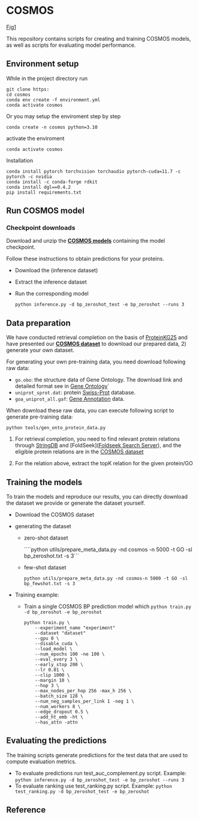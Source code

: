 #	COSMOS

[Fig1](img/img.png)

This repository contains scripts for creating and training COSMOS models, as well as scripts for evaluating model performance.

## Environment setup

While in the project directory run

```
git clone https:
cd cosmos
conda env create -f environment.yml
conda activate cosmos
```

Or you may setup the enviroment step by step

```
conda create -n cosmos python=3.10
```

activate the enviroment

``` 
conda activate cosmos
```

Installation

```
conda install pytorch torchvision torchaudio pytorch-cuda=11.7 -c pytorch -c nvidia
conda install -c conda-forge rdkit
conda install dgl==0.4.2
pip install requirements.txt
```



## Run COSMOS model

### Checkpoint downloads

Download and unzip the **[COSMOS models](https://drive.google.com/file/d/1ELQ4noOoSb00D7Ub8QYrRCgk_W-TPN0e/view?usp=drive)** containing the model checkpoint.

Follow these instructions to obtain predictions for your proteins. 

- Download the (inference dataset)

- Extract the inference dataset

- Run the corresponding model 

  `python inference.py -d bp_zeroshot_test -e bp_zeroshot --runs 3`

  

## Data preparation

We have conducted retrieval completion on the basis of [ProteinKG25](https://zjunlp.github.io/project/ProteinKG25/) and have presented our **[COSMOS dataset](https://drive.google.com/drive/folders/1y-1kSvIauFFCQP5edYPWGscljZHcEfe9)** to download our prepared data, 2) generate your own dataset.

For generating your own pre-training data, you need download following raw data:

- `go.obo`: the structure data of Gene Ontology. The download link and detailed format see in [Gene Ontology](http://geneontology.org/docs/download-ontology/)`
- `uniprot_sprot.dat`: protein [Swiss-Prot](https://www.uniprot.org/downloads) database.
- `goa_uniprot_all.gaf`: [Gene Annotation](https://ftp.ebi.ac.uk/pub/databases/GO/goa/old/UNIPROT/) data.

When download these raw data, you can execute following script to generate pre-training data:

```
python tools/gen_onto_protein_data.py
```

1. For retrieval completion, you need to find relevant protein relations through [StringDB](https://stringdb-downloads.org/download/protein.links.v12.0.txt.gz) and [FoldSeek]([Foldseek Search Server](https://search.foldseek.com/search)), and the eligible protein relations are in the [COSMOS dataset](https://drive.google.com/drive/folders/1y-1kSvIauFFCQP5edYPWGscljZHcEfe9)

2. For the relation above, extract the topK relation for the given protein/GO

   

## Training the models

To train the models and reproduce our results, you can directly download the dataset we provide or generate the dataset yourself.

- Download the COSMOS dataset

- generating the dataset

  - zero-shot dataset

    ````python utils/prepare_meta_data.py -nd cosmos -n 5000 -t GO -sl bp_zeroshot.txt -s 3```

  - few-shot dataset

    ````python utils/prepare_meta_data.py -nd cosmos-n 5000 -t GO -sl bp_fewshot.txt -s 3````

- Training example:

  - Train a single COSMOS BP prediction model which 
    `python train.py -d bp_zeroshot -e bp_zeroshot`

    ```
    python train.py \
        --experiment_name "experiment" 
        --dataset "dataset"
        --gpu 0 \
        --disable_cuda \
        --load_model \
        --num_epochs 100 -ne 100 \
        --eval_every 3 \
        --early_stop 200 \
        --lr 0.01 \
        --clip 1000 \
        --margin 10 \
        --hop 3 \
        --max_nodes_per_hop 256 -max_h 256 \
        --batch_size 128 \
        --num_neg_samples_per_link 1 -neg 1 \
        --num_workers 8 \
        --edge_dropout 0.5 \
        --add_ht_emb -ht \
        --has_attn -attn
    ```
    
    
    

## Evaluating the predictions

The training scripts generate predictions for the test data that are used to compute evaluation metrics.

- To evaluate predictions run test_auc_complement.py script. Example:
  `python inference.py -d bp_zeroshot_test -e bp_zeroshot --runs 3`
- To evaluate ranking use test_ranking.py script. Example:
  `python test_ranking.py -d bp_zeroshot_test -e bp_zeroshot `



## Reference




